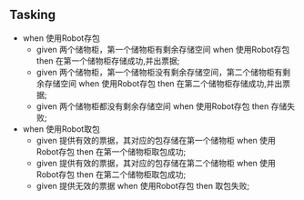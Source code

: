## Tasking

 - when 使用Robot存包
   - given 两个储物柜，第一个储物柜有剩余存储空间 when 使用Robot存包 then 在第一个储物柜存储成功,并出票据;
   - given 两个储物柜，第一个储物柜没有剩余存储空间，第二个储物柜有剩余存储空间 when 使用Robot存包 then 在第二个储物柜存储成功,并出票据;
   - given 两个储物柜都没有剩余存储空间 when 使用Robot存包 then 存储失败;
 - when 使用Robot取包
   - given 提供有效的票据，其对应的包存储在第一个储物柜 when 使用Robot存包 then 在第一个储物柜取包成功;
   - given 提供有效的票据，其对应的包存储在第二个储物柜 when 使用Robot存包 then 在第二个储物柜取包成功;
   - given 提供无效的票据 when 使用Robot存包 then 取包失败;
